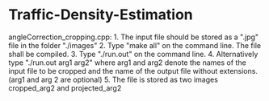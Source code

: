 # Traffic-Density-Estimation

angleCorrection_cropping.cpp:
	1. The input file should be stored as a ".jpg" file in the folder "./images"
	2. Type "make all" on the command line. The file shall be compiled.
	3. Type "./run.out" on the command line.
	4. Alternatively type "./run.out arg1 arg2" where arg1 and arg2 denote the names of the input file to be cropped and the name of the output file without extensions. (arg1 and arg 2 are optional)
	5. The file is stored as two images cropped_arg2 and projected_arg2
